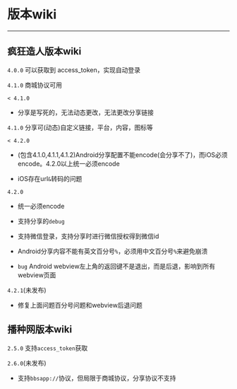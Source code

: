 # 版本wiki

---


## 疯狂造人版本wiki

`4.0.0` 可以获取到 access_token，实现自动登录

`4.1.0` 商城协议可用

`< 4.1.0`

+ 分享是写死的，无法动态更改，无法更改分享链接

`4.1.0` 分享可(动态)自定义链接，平台，内容，图标等

`< 4.2.0` 

+ (包含4.1.0,4.1.1,4.1.2)Android分享配置不能encode(会分享不了)，而iOS必须encode。4.2.0以上统一必须encode

+ iOS存在url`&`转码的问题

`4.2.0` 

+ 统一必须encode

+ 支持分享的`debug`

+ 支持微信登录，支持分享时进行微信授权得到微信id

+ Android分享内容不能有英文百分号`%`，必须用中文百分号`%`来避免崩溃

+ `bug` Android webview左上角的返回键不是退出，而是后退，影响到所有webview页面

`4.2.1`(未发布)

+ 修复上面问题百分号问题和webview后退问题

## 播种网版本wiki

`2.5.0` 支持`access_token`获取

`2.6.0`(未发布) 

+ 支持`bbsapp://`协议，但局限于商城协议，分享协议不支持
